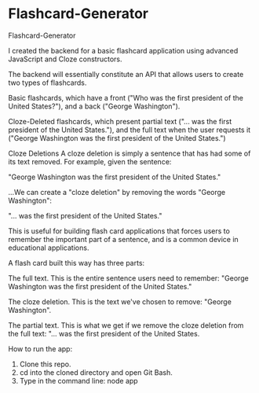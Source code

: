 # Flashcard-Generator
Flashcard-Generator

I created the backend for a basic flashcard application using advanced JavaScript and Cloze constructors.

The backend will essentially constitute an API that allows users to create two types of flashcards.

Basic flashcards, which have a front ("Who was the first president of the United States?"), and a back ("George Washington").

Cloze-Deleted flashcards, which present partial text ("... was the first president of the United States."), and the full text when the user requests it ("George Washington was the first president of the United States.")

Cloze Deletions
A cloze deletion is simply a sentence that has had some of its text removed. For example, given the sentence:

"George Washington was the first president of the United States."

...We can create a "cloze deletion" by removing the words "George Washington":

"... was the first president of the United States."

This is useful for building flash card applications that forces users to remember the important part of a sentence, and is a common device in educational applications.

A flash card built this way has three parts:

The full text. This is the entire sentence users need to remember: "George Washington was the first president of the United States."

The cloze deletion. This is the text we've chosen to remove: "George Washington".

The partial text. This is what we get if we remove the cloze deletion from the full text: "... was the first president of the United States.

How to run the app:

1. Clone this repo.
2. cd into the cloned directory and open Git Bash.
3. Type in the command line: node app
